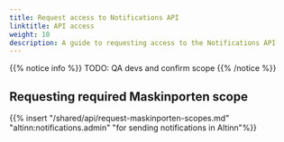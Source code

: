 ```yaml
---
title: Request access to Notifications API
linktitle: API access
weight: 10
description: A guide to requesting access to the Notifications API
---
```



{{% notice info %}}
TODO: QA devs and confirm scope
{{% /notice %}}


## Requesting required Maskinporten scope

{{% insert "/shared/api/request-maskinporten-scopes.md" "altinn:notifications.admin" "for sending notifications in Altinn"%}}
